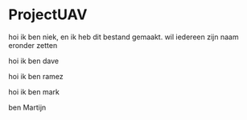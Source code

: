 ﻿# ProjectUAV
 
 hoi ik ben niek, en ik heb dit bestand gemaakt. wil iedereen zijn naam eronder zetten
 
 hoi ik ben dave
 
 hoi ik ben ramez

hoi ik ben mark

ben Martijn
